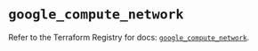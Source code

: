 # `google_compute_network`

Refer to the Terraform Registry for docs: [`google_compute_network`](https://registry.terraform.io/providers/hashicorp/google/6.14.0/docs/resources/compute_network).
